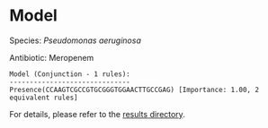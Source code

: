 
# Model

Species: *Pseudomonas aeruginosa*

Antibiotic: Meropenem

```
Model (Conjunction - 1 rules):
------------------------------
Presence(CCAAGTCGCCGTGCGGGTGGAACTTGCCGAG) [Importance: 1.00, 2 equivalent rules]

```

For details, please refer to the [results directory](../../../../../results/scm_b/pseudomonas%20aeruginosa/meropenem/repeat_10/).

